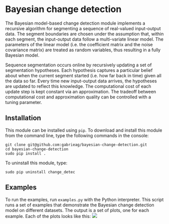 Bayesian change detection
=========================

The Bayesian model-based change detection module implements a recursive algorithm for segmenting a sequence of real-valued input-output data. The segment boundaries are chosen under the assumption that, within each segment, the input-output data follow a multi-variate linear model. The parameters of the linear model (i.e. the coefficient matrix and the noise covariance matrix) are treated as random variables, thus resulting in a fully Bayesian model.

Sequence segmentation occurs online by recursively updating a set of segmentation hypotheses. Each hypothesis captures a particular belief about when the current segment started (i.e. how far back in time) given all the data so far. Every time new input-output data arrives, the hypotheses are updated to reflect this knowledge. The computational cost of each update step is kept constant via an approximation. The tradeoff between computational cost and approximation quality can be controlled with a tuning parameter.

Installation
------------

This module can be installed using `pip`. To download and install this module from the command line, type the following commands in the console:
```
git clone git@github.com:gabrieag/bayesian-change-detection.git
cd bayesian-change-detection
sudo pip install .
```
To uninstall this module, type:
```
sudo pip uninstall change_detec
```

Examples
--------
To run the examples, run `examples.py` with the Python interpreter. This script runs a set of examples that demonstrate the Bayesian change detection model on different datasets. The output is a set of plots, one for each example. Each of the plots looks like this:
![](https://raw.githubusercontent.com/gabrieag/bayesian-change-detection/code-restructure/images/well-log-data.png)
